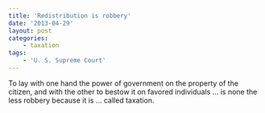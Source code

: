 ```yaml
---
title: 'Redistribution is robbery'
date: '2013-04-29'
layout: post
categories:
    - taxation
tags:
    - 'U. S. Supreme Court'
---
```


To lay with one hand the power of government on the property of the citizen, and with the other to bestow it on favored individuals … is none the less robbery because it is … called taxation.